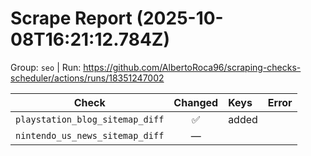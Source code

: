 # Scrape Report (2025-10-08T16:21:12.784Z)

Group: `seo`  |  Run: https://github.com/AlbertoRoca96/scraping-checks-scheduler/actions/runs/18351247002

| Check | Changed | Keys | Error |
|---|:---:|:--|:--|
| `playstation_blog_sitemap_diff` | ✅ | added |  |
| `nintendo_us_news_sitemap_diff` | — |  |  |
